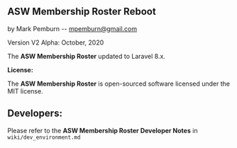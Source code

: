 ## ASW Membership Roster Reboot

by Mark Pemburn -- mpemburn@gmail.com

Version V2 Alpha: October, 2020

The **ASW Membership Roster** updated to Laravel 8.x.

**License:**

The **ASW Membership Roster** is open-sourced software licensed under the MIT license.

## Developers:
Please refer to the **ASW Membership Roster Developer Notes** in `wiki/dev_environment.md`
